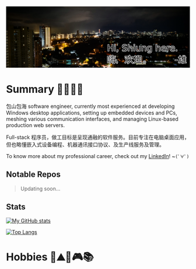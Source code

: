 ![Shiung's Banner](assets/hhs-banner-2021-04.png)

# Summary 👨‍💻👨‍🔬

包山包海 software engineer, currently most experienced at developing Windows desktop applications, setting up embedded devices and PCs, meshing various communication interfaces, and managing Linux-based production web servers.

Full-stack 程序员，做工目标是呈现通融的软件服务。目前专注在电脑桌面应用，但也略懂嵌入式设备编程、机器通讯接口协议、及生产线服务及管理。

To know more about my professional career, check out my [LinkedIn](https://www.linkedin.com/in/hwanghsienshiung/)! ~`(ﾟ∀ﾟ)`

## Notable Repos

> Updating soon...

## Stats

<!-- GitHub Stats -->
[![My GitHub stats](https://github-readme-stats.vercel.app/api?username=hh-shiung&show_icons=true&theme=synthwave)](https://github.com/anuraghazra/github-readme-stats)

[![Top Langs](https://github-readme-stats.vercel.app/api/top-langs/?username=hh-shiung&theme=synthwave)](https://github.com/hh-shiung/github-readme-stats)

# Hobbies 🚴⛰️🏸🎮📚
